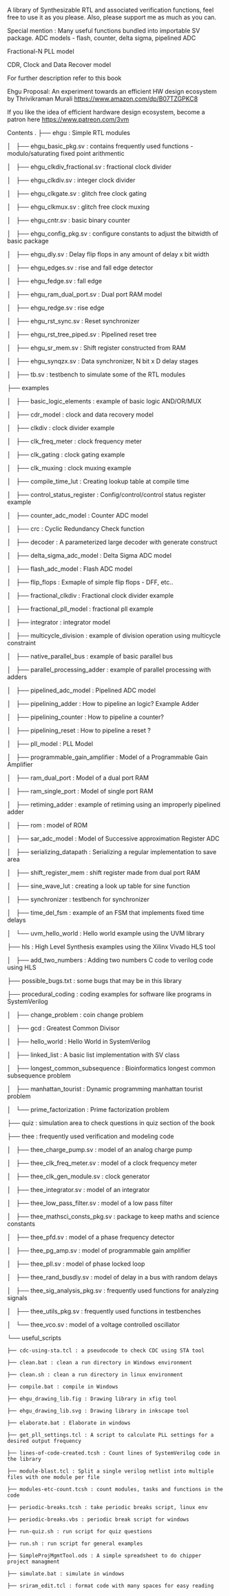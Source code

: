 A library of Synthesizable RTL and associated verification functions, feel free to use it as you please. Also, please support me as much as you can.

Special mention : 
Many useful functions bundled into importable SV package.
ADC models - flash, counter, delta sigma, pipelined ADC

Fractional-N PLL model

CDR, Clock and Data Recover model 

For further description refer to this book

Ehgu Proposal: An experiment towards an efficient HW design ecosystem
by Thrivikraman Murali
https://www.amazon.com/dp/B07TZGPKC8

If you like the idea of efficient hardware design ecosystem, become a patron here
https://www.patreon.com/3vm

Contents
.
├── ehgu : Simple RTL modules

│   ├── ehgu_basic_pkg.sv : contains frequently used functions - modulo/saturating fixed point arithmentic

│   ├── ehgu_clkdiv_fractional.sv : fractional clock divider

│   ├── ehgu_clkdiv.sv : integer clock divider

│   ├── ehgu_clkgate.sv : glitch free clock gating 

│   ├── ehgu_clkmux.sv : glitch free clock muxing

│   ├── ehgu_cntr.sv : basic binary counter

│   ├── ehgu_config_pkg.sv : configure constants to adjust the bitwidth of basic package

│   ├── ehgu_dly.sv : Delay flip flops in any amount of delay x bit width

│   ├── ehgu_edges.sv : rise and fall edge detector

│   ├── ehgu_fedge.sv : fall edge

│   ├── ehgu_ram_dual_port.sv : Dual port RAM model

│   ├── ehgu_redge.sv : rise edge

│   ├── ehgu_rst_sync.sv : Reset synchronizer

│   ├── ehgu_rst_tree_piped.sv : Pipelined reset tree

│   ├── ehgu_sr_mem.sv : Shift register constructed from RAM

│   ├── ehgu_synqzx.sv : Data synchronizer, N bit x D delay stages

│   ├── tb.sv : testbench to simulate some of the RTL modules

├── examples

│   ├── basic_logic_elements : example of basic logic AND/OR/MUX

│   ├── cdr_model : clock and data recovery model

│   ├── clkdiv : clock divider example

│   ├── clk_freq_meter : clock frequency meter

│   ├── clk_gating : clock gating example

│   ├── clk_muxing : clock muxing example

│   ├── compile_time_lut : Creating lookup table at compile time

│   ├── control_status_register : Config/control/control status register example

│   ├── counter_adc_model : Counter ADC model

│   ├── crc : Cyclic Redundancy Check function

│   ├── decoder : A parameterized large decoder with generate construct

│   ├── delta_sigma_adc_model : Delta Sigma ADC model

│   ├── flash_adc_model : Flash ADC model

│   ├── flip_flops : Exmaple of simple flip flops - DFF, etc..

│   ├── fractional_clkdiv : Fractional clock divider example

│   ├── fractional_pll_model : fractional pll example

│   ├── integrator : integrator model 

│   ├── multicycle_division : example of division operation using multicycle constraint

│   ├── native_parallel_bus : example of basic parallel bus

│   ├── parallel_processing_adder : example of parallel processing with adders

│   ├── pipelined_adc_model : Pipelined ADC model

│   ├── pipelining_adder : How to pipeline an logic? Example Adder

│   ├── pipelining_counter : How to pipeline a counter?

│   ├── pipelining_reset : How to pipeline a reset ?

│   ├── pll_model : PLL Model

│   ├── programmable_gain_amplifier : Model of a Programmable Gain Amplifier

│   ├── ram_dual_port : Model of a dual port RAM

│   ├── ram_single_port : Model of single port RAM

│   ├── retiming_adder : example of retiming using an improperly pipelined adder

│   ├── rom : model of ROM

│   ├── sar_adc_model : Model of Successive approximation Register ADC

│   ├── serializing_datapath : Serializing a regular implementation to save area

│   ├── shift_register_mem : shift register made from dual port RAM

│   ├── sine_wave_lut : creating a look up table for sine function

│   ├── synchronizer : testbench for synchronizer

│   ├── time_del_fsm : example of an FSM that implements fixed time delays

│   └── uvm_hello_world : Hello world example using the UVM library

├── hls : High Level Synthesis examples using the Xilinx Vivado HLS tool

│   ├── add_two_numbers : Adding two numbers C code to verilog code using HLS

├── possible_bugs.txt : some bugs that may be in this library

├── procedural_coding : coding examples for software like programs in SystemVerilog

│   ├── change_problem : coin change problem

│   ├── gcd : Greatest Common Divisor

│   ├── hello_world : Hello World in SystemVerilog

│   ├── linked_list : A basic list implementation with SV class

│   ├── longest_common_subsequence : Bioinformatics longest common subsequence problem

│   ├── manhattan_tourist : Dynamic programming manhattan tourist problem

│   └── prime_factorization : Prime factorization problem

├── quiz : simulation area to check questions in quiz section of the book

├── thee : frequently used verification and modeling code

│   ├── thee_charge_pump.sv : model of an analog charge pump

│   ├── thee_clk_freq_meter.sv : model of a clock frequency meter

│   ├── thee_clk_gen_module.sv : clock generator

│   ├── thee_integrator.sv : model of an integrator

│   ├── thee_low_pass_filter.sv : model of a low pass filter

│   ├── thee_mathsci_consts_pkg.sv : package to keep maths and science constants

│   ├── thee_pfd.sv : model of a phase frequency detector

│   ├── thee_pg_amp.sv : model of programmable gain amplifier

│   ├── thee_pll.sv : model of phase locked loop

│   ├── thee_rand_busdly.sv : model of delay in a bus with random delays

│   ├── thee_sig_analysis_pkg.sv : frequently used functions for analyzing signals

│   ├── thee_utils_pkg.sv : frequently used functions in testbenches

│   └── thee_vco.sv : model of a voltage controlled oscillator

└── useful_scripts

    ├── cdc-using-sta.tcl : a pseudocode to check CDC using STA tool

    ├── clean.bat : clean a run directory in Windows environment

    ├── clean.sh : clean a run directory in linux environment

    ├── compile.bat : compile in Windows

    ├── ehgu_drawing_lib.fig : Drawing library in xfig tool

    ├── ehgu_drawing_lib.svg : Drawing library in inkscape tool

    ├── elaborate.bat : Elaborate in windows

    ├── get_pll_settings.tcl : A script to calculate PLL settings for a desired output frequency

    ├── lines-of-code-created.tcsh : Count lines of SystemVerilog code in the library

    ├── module-blast.tcl : Split a single verilog netlist into multiple files with one module per file

    ├── modules-etc-count.tcsh : count modules, tasks and functions in the code

    ├── periodic-breaks.tcsh : take periodic breaks script, linux env

    ├── periodic-breaks.vbs : periodic break script for windows

    ├── run-quiz.sh : run script for quiz questions

    ├── run.sh : run script for general examples

    ├── SimpleProjMgmtTool.ods : A simple spreadsheet to do chipper project managment

    ├── simulate.bat : simulate in windows

    ├── sriram_edit.tcl : format code with many spaces for easy reading




